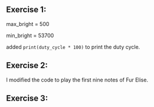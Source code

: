 

## Exercise 1:

max_bright = 500

min_bright = 53700

added `print(duty_cycle * 100)` to print the duty cycle.

## Exercise 2:

I modified the code to play the first nine notes of Fur Elise.

## Exercise 3:

